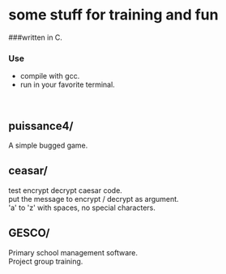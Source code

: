 
# some stuff for training and fun
###written in C.
### Use
* compile with gcc.
* run in your favorite terminal.
<br/>

## puissance4/
A simple bugged game.
<br/>

## ceasar/
test encrypt decrypt caesar code.<br/>
put the message to encrypt / decrypt as argument.<br/>
'a' to 'z' with spaces, no special characters.
<br/>

## GESCO/
Primary school management software.<br/>
Project group training.


